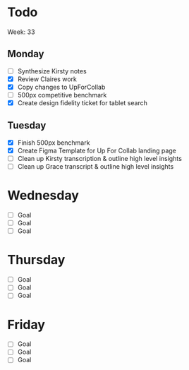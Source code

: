 # Todo

Week: 33

## Monday

- [ ] Synthesize Kirsty notes
- [x] Review Claires work
- [x] Copy changes to UpForCollab
- [ ] 500px competitive benchmark
- [x] Create design fidelity ticket for tablet search

## Tuesday

- [x] Finish 500px benchmark
- [x] Create Figma Template for Up For Collab landing page
- [ ] Clean up Kirsty transcription & outline high level insights
- [ ] Clean up Grace transcript & outline high level insights

# Wednesday

- [ ] Goal
- [ ] Goal
- [ ] Goal

# Thursday

- [ ] Goal
- [ ] Goal
- [ ] Goal

# Friday

- [ ] Goal
- [ ] Goal
- [ ] Goal
